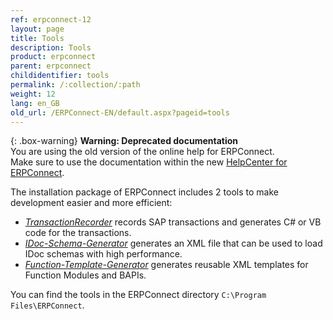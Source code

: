 ```yaml
---
ref: erpconnect-12
layout: page
title: Tools
description: Tools
product: erpconnect
parent: erpconnect
childidentifier: tools
permalink: /:collection/:path
weight: 12
lang: en_GB
old_url: /ERPConnect-EN/default.aspx?pageid=tools
---
```


{: .box-warning}
**Warning: Deprecated documentation** <br>
You are using the old version of the online help for ERPConnect.<br>
Make sure to use the documentation within the new [HelpCenter for ERPConnect](https://helpcenter.theobald-software.com/erpconnect/documentation/introduction/).

The installation package of ERPConnect includes 2 tools to make development easier and more efficient:
- [*TransactionRecorder*](./tools/transaction-recorder) records SAP transactions and generates C# or VB code for the transactions.
- [*IDoc-Schema-Generator*](./tools/idoc-schema-generator) generates an XML file that can be used to load IDoc schemas with high performance.
- [*Function-Template-Generator*](./tools/function-template-generator) generates reusable XML templates for Function Modules and BAPIs.

You can find the tools in the ERPConnect directory `C:\Program Files\ERPConnect`.<br>
